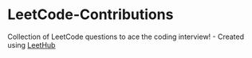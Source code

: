 # LeetCode-Contributions
Collection of LeetCode questions to ace the coding interview! - Created using [LeetHub](https://github.com/QasimWani/LeetHub)
